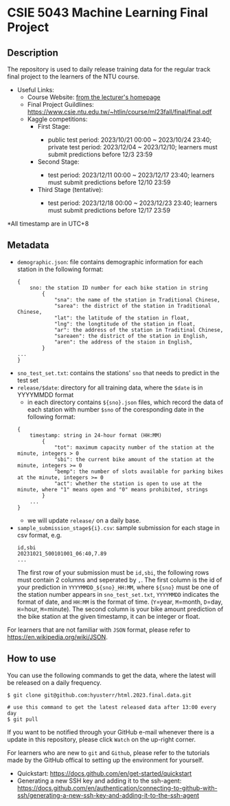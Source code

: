 # CSIE 5043 Machine Learning Final Project
## Description
The repository is used to daily release training data for the regular track final project to the learners of the NTU course. 
- Useful Links:
    - Course Website: [from the lecturer's homepage](https://www.csie.ntu.edu.tw/~htlin/course/ml23fall/)
    - Final Project Guildlines: <https://www.csie.ntu.edu.tw/~htlin/course/ml23fall/final/final.pdf>
    - Kaggle competitions:
        - First Stage: <TBD>
            - public test period: 2023/10/21 00:00 ~ 2023/10/24 23:40; private test period: 2023/12/04 ~ 2023/12/10; learners must submit predictions before 12/3 23:59
        - Second Stage: <TBD>
            - test period: 2023/12/11 00:00 ~ 2023/12/17 23:40; learners must submit predictions before 12/10 23:59
        - Third Stage (tentative): <TBD>
            - test period: 2023/12/18 00:00 ~ 2023/12/23 23:40; learners must submit predictions before 12/17 23:59
              
*All timestamp are in UTC+8

## Metadata
- `demographic.json`: file contains demographic information for each station in the following format:
    ```
    {
        sno: the station ID number for each bike station in string
            {
                "sna": the name of the station in Traditional Chinese,
                "sarea": the district of the station in Traditional Chinese,
                "lat": the latitude of the station in float,
                "lng": the longtitude of the station in float,
                "ar": the address of the station in Traditinal Chinese,
                "sareaen": the district of the station in English,
                "aren": the address of the staion in English,
            }
    ...
    }
    ```
- `sno_test_set.txt`: contains the stations' `sno` that needs to predict in the test set
- `release/$date`: directory for all training data, where the `$date` is in YYYYMMDD format
    - in each directory contains `${sno}.json` files, which record the data of each station with number `$sno` of the coresponding date in the following format:
    ```
    {
        timestamp: string in 24-hour format (HH:MM)
            {
                "tot": maximum capacity number of the station at the minute, integers > 0
                "sbi": the current bike amount of the station at the minute, integers >= 0
                "bemp": the number of slots available for parking bikes at the minute, integers >= 0
                "act": whether the station is open to use at the minute, where "1" means open and "0" means prohibited, strings
            }
        ...
    }
    ```
    - we will update `release/` on a daily base.
- `sample_submission_stage${i}.csv`: sample submission for each stage in csv format, e.g.
    ```
    id,sbi
    20231021_500101001_06:40,7.89
    ...
    ```
    The first row of your submission must be `id,sbi`, the following rows must contain 2 columns and seperated by `,`. The first column is the id of your prediction in `YYYYMMDD_${sno}_HH:MM`, where `${sno}` must be one of the station number appears in `sno_test_set.txt`, `YYYYMMDD` indicates the format of date, and `HH:MM` is the format of time. (`Y`=year, `M`=month, `D`=day, `H`=hour, `M`=minute). The second column is your bike amount prediction of the bike station at the given timestamp, it can be integer or float. 


For learners that are not familiar with `JSON` format, please refer to <https://en.wikipedia.org/wiki/JSON>.

## How to use
You can use the following commands to get the data, where the latest will be released on a daily frequency.
```
$ git clone git@github.com:hyusterr/html.2023.final.data.git

# use this command to get the latest released data after 13:00 every day
$ git pull
```
If you want to be notified through your GitHub e-mail whenever there is a update in this repository, please click `Watch` on the up-right corner.

For learners who are new to `git` and `Github`, please refer to the tutorials made by the GitHub offical to setting up the environment for yourself.
- Quickstart: <https://docs.github.com/en/get-started/quickstart>
- Generating a new SSH key and adding it to the ssh-agent: <https://docs.github.com/en/authentication/connecting-to-github-with-ssh/generating-a-new-ssh-key-and-adding-it-to-the-ssh-agent>
